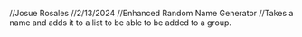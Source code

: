 //Josue Rosales
//2/13/2024
//Enhanced Random Name Generator
//Takes a name and adds it to a list to be able to be added to a group.
